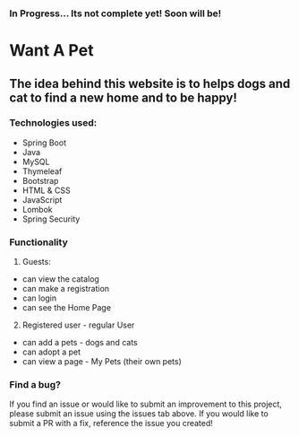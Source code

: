 ### In Progress... Its not complete yet! Soon will be!
# Want A Pet

## The idea behind this website is to helps dogs and cat to find a new home and to be happy! 

### Technologies used:
* Spring Boot
* Java
* MySQL
* Thymeleaf
* Bootstrap
* HTML & CSS
* JavaScript
* Lombok
* Spring Security

### Functionality
1. Guests:
* can view the catalog
* can make a registration
* can login
* can see the Home Page

2. Registered user - regular User
* can add a pets - dogs and cats
* can adopt a pet
* can view a page - My Pets (their own pets)




### Find a bug?
If you find an issue or would like to submit an improvement to this project, please submit an issue using the issues tab above. If you would like to submit a PR with a fix, reference the issue you created!